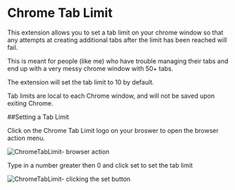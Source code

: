 # Chrome Tab Limit
This extension allows you to set a tab limit on your chrome window so that any attempts at creating additional tabs after the limit has been reached will fail. 

This is meant for people (like me) who have trouble managing their tabs and end up with a very messy chrome window with 50+ tabs.

The extension will set the tab limit to 10 by default.

Tab limits are local to each Chrome window, and will not be saved upon exiting Chrome.

##Setting a Tab Limit

Click on the Chrome Tab Limit logo on your broswer to open the browser action menu.

![ChromeTabLimit- browser action](https://user-images.githubusercontent.com/53288235/87839148-32537500-c85f-11ea-9b9a-732864d8dc51.png)

Type in a number greater then 0 and click set to set the tab limit

![ChromeTabLimit- clicking the set button](https://user-images.githubusercontent.com/53288235/87839102-f3bdba80-c85e-11ea-9e2a-30ef765d08ea.png)
